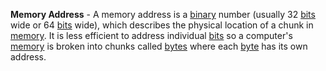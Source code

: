 **Memory Address** - A memory address is a [binary](/docs/definitions/Binary) number (usually 32 [bits](docs/definitions/Bit.md) wide or 64 [bits](docs/definitions/Bit.md) wide), which describes the physical location of a chunk in [memory](docs/definitions/Memory.md). It is less efficient to address individual [bits](docs/definitions/Bit.md) so a computer's [memory](docs/definitions/Memory.md) is broken into chunks called [bytes](docs/definitions/Byte.md) where each [byte](docs/definitions/Byte.md) has its own address.

